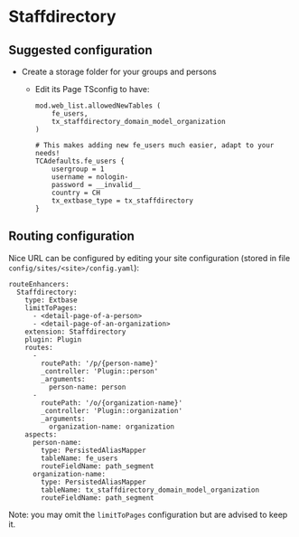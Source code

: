 # Staffdirectory

## Suggested configuration

- Create a storage folder for your groups and persons
  - Edit its Page TSconfig to have:

     ```
     mod.web_list.allowedNewTables (
         fe_users,
         tx_staffdirectory_domain_model_organization
     )

     # This makes adding new fe_users much easier, adapt to your needs!
     TCAdefaults.fe_users {
         usergroup = 1
         username = nologin-
         password = __invalid__
         country = CH
         tx_extbase_type = tx_staffdirectory
     }
     ```

## Routing configuration

Nice URL can be configured by editing your site configuration (stored in
file `config/sites/<site>/config.yaml`):

```
routeEnhancers:
  Staffdirectory:
    type: Extbase
    limitToPages:
      - <detail-page-of-a-person>
      - <detail-page-of-an-organization>
    extension: Staffdirectory
    plugin: Plugin
    routes:
      -
        routePath: '/p/{person-name}'
        _controller: 'Plugin::person'
        _arguments:
          person-name: person
      -
        routePath: '/o/{organization-name}'
        _controller: 'Plugin::organization'
        _arguments:
          organization-name: organization
    aspects:
      person-name:
        type: PersistedAliasMapper
        tableName: fe_users
        routeFieldName: path_segment
      organization-name:
        type: PersistedAliasMapper
        tableName: tx_staffdirectory_domain_model_organization
        routeFieldName: path_segment
```

Note: you may omit the `limitToPages` configuration but are advised to keep it.
